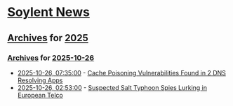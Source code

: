# [Soylent News](../../../README.md)

## [Archives](../../index.md) for [2025](../index.md)

### [Archives](../../index.md) for [2025-10-26](index.md)

* [2025-10-26, 07:35:00](https://soylentnews.org/article.pl?sid=25/10/25/1321248&from=rss) - [Cache Poisoning Vulnerabilities Found in 2 DNS Resolving Apps](https://soylentnews.org/article.pl?sid=25/10/25/1321248&from=rss)
* [2025-10-26, 02:53:00](https://soylentnews.org/article.pl?sid=25/10/25/137224&from=rss) - [Suspected Salt Typhoon Spies Lurking in European Telco](https://soylentnews.org/article.pl?sid=25/10/25/137224&from=rss)
